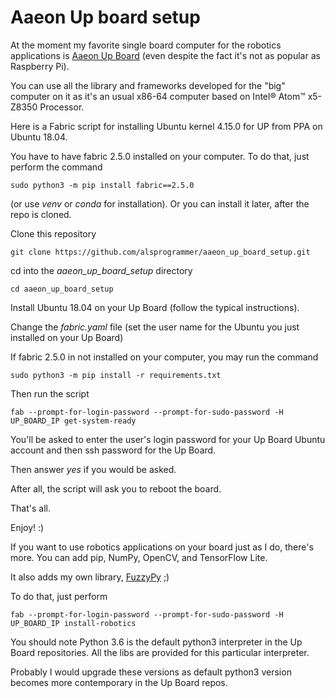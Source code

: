# Aaeon Up board setup


At the moment my favorite single board computer for the robotics applications  is [Aaeon Up Board](https://www.aaeon.com/en/p/up-board-computer-board-for-professional-makers) (even despite the fact it's not as popular as Raspberry Pi).

You can use all the library and frameworks developed for the "big" computer on it as it's an usual x86-64 computer based on Intel® Atom™ x5-Z8350 Processor. 

Here is a Fabric script for installing Ubuntu kernel 4.15.0 for UP from PPA on Ubuntu 18.04.

You have to have fabric 2.5.0 installed on your computer. To do that, just perform the command

    sudo python3 -m pip install fabric==2.5.0
    
(or use *venv* or *conda* for installation). Or you can install it later, after the repo is cloned.

Clone this repository

    git clone https://github.com/alsprogrammer/aaeon_up_board_setup.git
    
cd into the *aaeon_up_board_setup* directory

    cd aaeon_up_board_setup
    
Install Ubuntu 18.04 on your Up Board (follow the typical instructions).

Change the *fabric.yaml* file (set the user name for the Ubuntu you just installed on your Up Board) 

If fabric 2.5.0 in not installed on your computer, you may run the command

    sudo python3 -m pip install -r requirements.txt

Then run the script

    fab --prompt-for-login-password --prompt-for-sudo-password -H UP_BOARD_IP get-system-ready
    
You'll be asked to enter the user's login password for your Up Board Ubuntu account and then ssh password for the Up Board.

Then answer *yes* if you would be asked. 

After all, the script will ask you to reboot the board.

That's all.

Enjoy! :)

If you want to use robotics applications on your board just as I do, there's more. You can add pip, NumPy, OpenCV, and TensorFlow Lite.

It also adds my own library, [FuzzyPy](https://github.com/alsprogrammer/PythonFuzzyLogic) ;)

To do that, just perform


    fab --prompt-for-login-password --prompt-for-sudo-password -H UP_BOARD_IP install-robotics
    
You should note  Python 3.6 is the default python3 interpreter in the Up Board repositories. All the libs are provided for this particular interpreter.

Probably I would upgrade these versions as default python3 version becomes more contemporary in the Up Board repos.  
